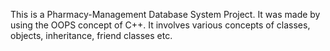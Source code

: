 This is a Pharmacy-Management Database System Project. It was made by using the OOPS concept of C++. It involves various concepts of classes, objects, inheritance, friend classes etc.
